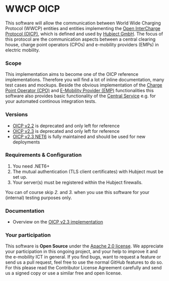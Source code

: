 # WWCP OICP

This software will allow the communication between World Wide Charging Protocol
(WWCP) entities and entities implementing the [Open InterCharge Protocol (OICP)](https://github.com/hubject/oicp/),
which is defined and used by [Hubject GmbH](http://www.hubject.com). The focus
of this protocol are the communication aspects between a central clearing house,
charge point operators (CPOs) and e-mobility providers (EMPs) in electric mobility.


### Scope

This implementation aims to become one of the OICP reference implementations. Therefore you will find a lot of inline documentation, many test cases and mockups. Beside the obvious implementation of the [Charge Point Operator (CPO)](https://github.com/OpenChargingCloud/WWCP_OICP/tree/master/WWCP_OICPv2.3/CPO) and [E-Mobility Provider (EMP)](https://github.com/OpenChargingCloud/WWCP_OICP/tree/master/WWCP_OICPv2.3/EMP) functionalities this software also provides basic functionality of the [Central Service](https://github.com/OpenChargingCloud/WWCP_OICP/tree/master/WWCP_OICPv2.3/CentralService) e.g. for your automated continous integration tests.


### Versions

- [OICP v2.2](https://github.com/OpenChargingCloud/WWCP_OICP/tree/master/dotNetFramework/WWCP_OICPv2.2) is deprecated and only left for reference
- [OICP v2.3](https://github.com/OpenChargingCloud/WWCP_OICP/tree/master/dotNetFramework/WWCP_OICPv2.3) is deprecated and only left for reference
- [OICP v2.3 NET6](https://github.com/OpenChargingCloud/WWCP_OICP/tree/master/WWCP_OICPv2.3) is fully maintained and should be used for new deployments


### Requirements & Configuration

1. You need .NET6+
2. The mutual authentication (TLS client certificates) with Hubject must be set up.
3. Your server(s) must be registered within the Hubject firewalls.

You can of course skip *2.* and *3.* when you use this software for your (internal) testing purposes only. 


### Documentation

- Overview on the [OICP v2.3 implementation](https://github.com/OpenChargingCloud/WWCP_OICP/tree/master/WWCP_OICPv2.3)


### Your participation

This software is **Open Source** under the [Apache 2.0 license](https://github.com/OpenChargingCloud/WWCP_OICP/blob/master/LICENSE).
We appreciate your participation in this ongoing project, and your help to
improve it and the e-mobility ICT in general. If you find bugs, want to request
a feature or send us a pull request, feel free to use the normal GitHub
features to do so. For this please read the Contributor License Agreement
carefully and send us a signed copy or use a similar free and open license.
